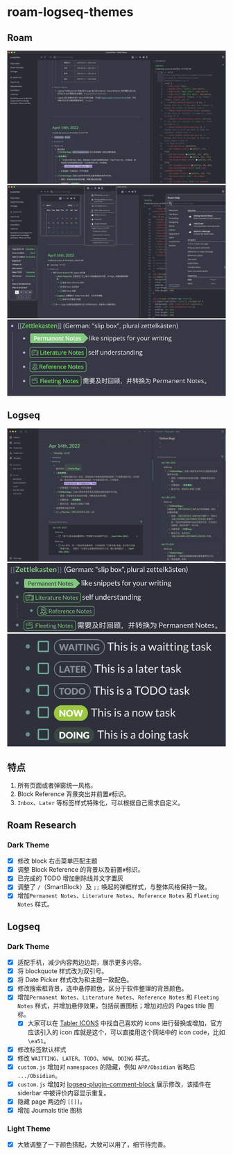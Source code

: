 # roam-logseq-themes

## Roam
![](Snipaste_2022-04-17_10-52-33.png)
![](Snipaste_2022-04-17_11-13-10.png)
![](Snipaste_2022-04-25_22-14-08.png)

## Logseq
![](Snipaste_2022-04-17_14-47-32.png)
![](Snipaste_2022-04-25_22-14-25.png)
![](Snipaste_2022-04-26_10-50-08.png)

## 特点
1. 所有页面或者弹窗统一风格。
2. Block Reference 背景突出并前置`#`标识。
3. `Inbox`、`Later` 等标签样式特殊化，可以根据自己需求自定义。

## Roam Research

### Dark Theme
   - [x] 修改 block 右击菜单匹配主题
   - [x] 调整 Block Reference 的背景以及前置`#`标识。
   - [x] 已完成的 TODO 增加删除线并文字置灰
   - [x] 调整了 `/`（SmartBlock）及 `;;` 唤起的弹框样式，与整体风格保持一致。
   - [x] 增加`Permanent Notes`、`Literature Notes`、`Reference Notes` 和 `Fleeting Notes` 样式。
## Logseq

### Dark Theme
   - [x] 适配手机，减少内容两边边距，展示更多内容。
   - [x] 将 blockquote 样式改为双引号。
   - [x] 将 Date Picker 样式改为和主题一致配色。
   - [x] 修改搜索框背景，选中悬停颜色，区分于软件整理的背景颜色。
   - [x] 增加`Permanent Notes`、`Literature Notes`、`Reference Notes` 和 `Fleeting Notes` 样式，并增加悬停效果，包括前置图标；增加对应的 Pages title 图标。
     - [x] 大家可以在 [Tabler ICONS](https://tabler-icons.io/) 中找自己喜欢的 icons 进行替换或增加，官方应该引入的 icon 库就是这个，可以直接用这个网站中的 icon code，比如 `\ea51`。
   - [x] 修改标签默认样式
   - [x] 修改 `WAITTING`、`LATER`、`TODO`、`NOW`、`DOING` 样式。
   - [x] `custom.js` 增加对 `namespaces` 的隐藏，例如 `APP/Obsidian` 省略后 `.../Obsidian`。
   - [x] `custom.js` 增加对 [logseq-plugin-comment-block](https://github.com/vipzhicheng/logseq-plugin-comment-block) 展示修改，该插件在 siderbar 中被评价内容显示重复。
   - [x] 隐藏 page 两边的 `[[]]`。
   - [x] 增加 Journals title 图标
### Light Theme
   - [x] 大致调整了一下颜色搭配，大致可以用了，细节待完善。